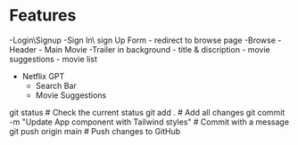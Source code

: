 # Features

-Login\Signup
-Sign In\ sign Up Form - redirect to browse page
-Browse - Header - Main Movie
-Trailer in background - title & discription - movie suggestions - movie list

- Netflix GPT
  - Search Bar
  - Movie Suggestions

git status              # Check the current status
git add .               # Add all changes
git commit -m "Update App component with Tailwind styles"  # Commit with a message
git push origin main    # Push changes to GitHub
